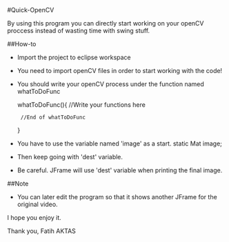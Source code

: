 ﻿#Quick-OpenCV

By using this program you can directly start working on your openCV proccess instead of wasting time with swing stuff.

##How-to
 - Import the project to eclipse workspace
 - You need to import openCV files in order to start working with the code!
 - You should write your openCV process under the function named whatToDoFunc
 
	whatToDoFunc(){
		//Write your functions here

		//End of whatToDoFunc
	}

 - You have to use the variable named 'image' as a start.
	static Mat image;
 - Then keep going with 'dest' variable.
 - Be careful. JFrame will use 'dest' variable when printing the final image.

##Note
 - You can later edit the program so that it shows another JFrame for the original video.


I hope you enjoy it.

Thank you,
Fatih AKTAS